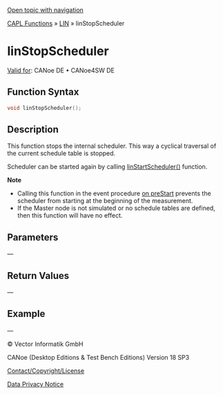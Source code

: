 [Open topic with navigation](../../../../../CANoeDEFamily.htm#Topics/CAPLFunctions/LIN/Functions/CAPLfunctionLINStopScheduler.md)

[CAPL Functions](../../CAPLfunctions.md) » [LIN](../CAPLfunctionsLINOverview.md) » linStopScheduler

# linStopScheduler

[Valid for](../../../Shared/FeatureAvailability.md):  CANoe DE • CANoe4SW DE

## Function Syntax

```c
void linStopScheduler();
```

## Description

This function stops the internal scheduler. This way a cyclical traversal of the current schedule table is stopped.

Scheduler can be started again by calling [linStartScheduler()](CAPLfunctionLINStartScheduler.md) function.

**Note**

- Calling this function in the event procedure [on preStart](../../Other/EventProcedures/CAPLfunctionsEventproceduresMeasurementSystem.md) prevents the scheduler from starting at the beginning of the measurement.
- If the Master node is not simulated or no schedule tables are defined, then this function will have no effect.

## Parameters

—

## Return Values

—

## Example

—

© Vector Informatik GmbH

CANoe (Desktop Editions & Test Bench Editions) Version 18 SP3

[Contact/Copyright/License](../../../Shared/ContactCopyrightLicense.md)

[Data Privacy Notice](https://www.vector.com/int/en/company/get-info/privacy-policy/)
